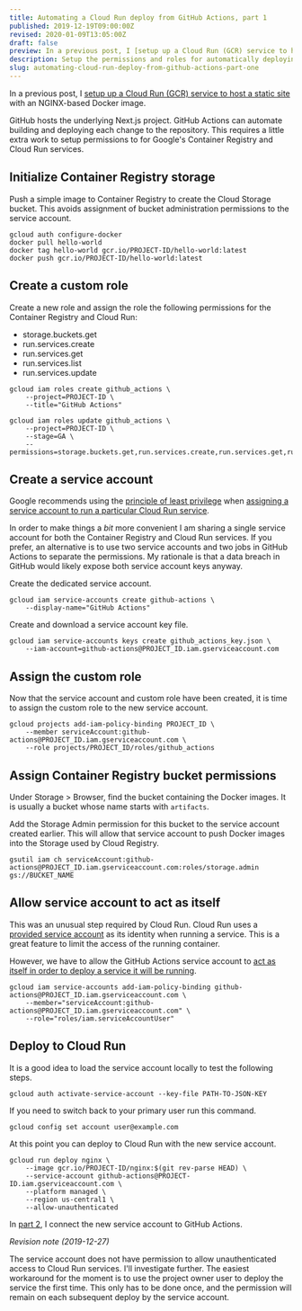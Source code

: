 ```yaml
---
title: Automating a Cloud Run deploy from GitHub Actions, part 1
published: 2019-12-19T09:00:00Z
revised: 2020-01-09T13:05:00Z
draft: false
preview: In a previous post, I [setup up a Cloud Run (GCR) service to host a static site](/post/how-to-run-a-static-site-in-google-cloud-run/) with an NGINX-based Docker image. GitHub hosts the underlying Next.js project. GitHub Actions can automate building and deploying each change to the repository. This requires a little extra work to setup permissions to for Google's Container Registry and Cloud Run services.
description: Setup the permissions and roles for automatically deploying a Cloud Run (GCR) service to Github Actions.
slug: automating-cloud-run-deploy-from-github-actions-part-one
---
```


In a previous post, I [setup up a Cloud Run (GCR) service to host a static site](/post/how-to-run-a-static-site-in-google-cloud-run/) with an NGINX-based Docker image. 

GitHub hosts the underlying Next.js project. GitHub Actions can automate building and deploying each change to the repository. This requires a little extra work to setup permissions to for Google's Container Registry and Cloud Run services.

## Initialize Container Registry storage

Push a simple image to Container Registry to create the Cloud Storage bucket. This avoids assignment of bucket administration permissions to the service account.

```language-bash
gcloud auth configure-docker
docker pull hello-world
docker tag hello-world gcr.io/PROJECT-ID/hello-world:latest
docker push gcr.io/PROJECT-ID/hello-world:latest
```

## Create a custom role

Create a new role and assign the role the following permissions for the Container Registry and Cloud Run:

- storage.buckets.get
- run.services.create
- run.services.get
- run.services.list
- run.services.update

```language-bash
gcloud iam roles create github_actions \
    --project=PROJECT-ID \
    --title="GitHub Actions"

gcloud iam roles update github_actions \
    --project=PROJECT-ID \
    --stage=GA \
    --permissions=storage.buckets.get,run.services.create,run.services.get,run.services.list,run.services.update
```

## Create a service account

Google recommends using the [principle of least privilege](https://en.wikipedia.org/wiki/Principle_of_least_privilege) when [assigning a service account to run a particular Cloud Run service](https://cloud.google.com/run/docs/securing/service-identity).

In order to make things a _bit_ more convenient I am sharing a single service account for both the Container Registry and Cloud Run services. If you prefer, an alternative is to use two service accounts and two jobs in GitHub Actions to separate the permissions. My rationale is that a data breach in GitHub would likely expose both service account keys anyway.

Create the dedicated service account.

```language-bash
gcloud iam service-accounts create github-actions \
    --display-name="GitHub Actions"
```

Create and download a service account key file.

```language-bash
gcloud iam service-accounts keys create github_actions_key.json \
    --iam-account=github-actions@PROJECT_ID.iam.gserviceaccount.com
```

## Assign the custom role

Now that the service account and custom role have been created, it is time to assign the custom role to the new service account.

```language-bash
gcloud projects add-iam-policy-binding PROJECT_ID \
    --member serviceAccount:github-actions@PROJECT_ID.iam.gserviceaccount.com \
    --role projects/PROJECT_ID/roles/github_actions
```

## Assign Container Registry bucket permissions

Under Storage > Browser, find the bucket containing the Docker images. It is usually a bucket whose name starts with `artifacts`.

Add the Storage Admin permission for this bucket to the service account created earlier. This will allow that service account to push Docker images into the Storage used by Cloud Registry.

```language-bash
gsutil iam ch serviceAccount:github-actions@PROJECT_ID.iam.gserviceaccount.com:roles/storage.admin gs://BUCKET_NAME
```

## Allow service account to act as itself

This was an unusual step required by Cloud Run. Cloud Run uses a [provided service account](https://cloud.google.com/run/docs/securing/service-identity?hl=en#runtime_service_account) as its identity when running a service. This is a great feature to limit the access of the running container.

However, we have to allow the GitHub Actions service account to [act as itself in order to deploy a service it will be running](https://cloud.google.com/run/docs/reference/iam/roles#additional-configuration).

```language-bash
gcloud iam service-accounts add-iam-policy-binding github-actions@PROJECT_ID.iam.gserviceaccount.com \
    --member="serviceAccount:github-actions@PROJECT_ID.iam.gserviceaccount.com" \
    --role="roles/iam.serviceAccountUser"
```

## Deploy to Cloud Run

It is a good idea to load the service account locally to test the following steps.

```language-bash
gcloud auth activate-service-account --key-file PATH-TO-JSON-KEY
```

If you need to switch back to your primary user run this command.

```language-bash
gcloud config set account user@example.com
```    

At this point you can deploy to Cloud Run with the new service account.

```language-bash
gcloud run deploy nginx \
    --image gcr.io/PROJECT-ID/nginx:$(git rev-parse HEAD) \
    --service-account github-actions@PROJECT-ID.iam.gserviceaccount.com \
    --platform managed \
    --region us-central1 \
    --allow-unauthenticated
```

In [part 2](/post/automating-cloud-run-deploy-from-github-actions-part-two), I connect the new service account to GitHub Actions.

_Revision note (2019-12-27)_

The service account does not have permission to allow unauthenticated access to Cloud Run services. I'll investigate further. The easiest workaround for the moment is to use the project owner user to deploy the service the first time. This only has to be done once, and the permission will remain on each subsequent deploy by the service account.